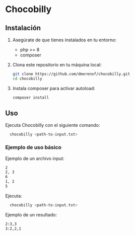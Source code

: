 # Chocobilly

## Instalación

1. Asegúrate de que tienes instalados en tu entorno:
    - php >= 8
    - composer

2. Clona este repositorio en tu máquina local:

   ```bash
   git clone https://github.com/dmorenof/chocobilly.git
   cd chocobilly
   ```

3. Instala composer para activar autoload:

   ```bash
   composer install
   ```

## Uso

Ejecuta Chocobilly con el siguiente comando:

```bash
  chocobilly <path-to-input.txt>
```

### Ejemplo de uso básico

Ejemplo de un archivo input:
```txt
2
2, 3
6
1, 2
5
```
Ejecuta:
```bash
  chocobilly <path-to-input.txt>
```
Ejemplo de un resultado:

```txt
2:3,3
3:2,2,1
```